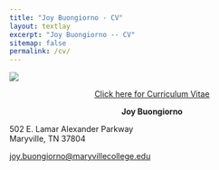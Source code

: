 ```yaml
---
title: "Joy Buongiorno - CV"
layout: textlay
excerpt: "Joy Buongiorno -- CV"
sitemap: false
permalink: /cv/
---
```

![](RackMultipart20200609-4-1273asn_html_110a81ce6820044b.gif)
<p align="center" style="text-decoration:underline;"><a href='https://docs.google.com/document/d/1C7VTId7k-Sgfs1UQ-Avs8D5hiy3eJqDl/edit?usp=sharing&ouid=115659518420057253026&rtpof=true&sd=true'>Click here for Curriculum Vitae</a></p>

<p align="center"><b>Joy Buongiorno</b><br>

502 E. Lamar Alexander Parkway <br> Maryville, TN 37804<br>

joy.buongiorno@maryvillecollege.edu</p>
